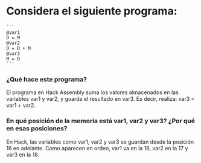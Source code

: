 # Considera el siguiente programa:
    
    ```
    @var1
    D = M
    @var2
    D = D + M
    @var3
    M = D
    ```
    
### ¿Qué hace este programa?
El programa en Hack Assembly suma los valores almacenados en las variables var1 y var2, y guarda el resultado en var3.
Es decir, realiza: var3 = var1 + var2.
### En qué posición de la memoria está var1, var2 y var3? ¿Por qué en esas posiciones?
En Hack, las variables como var1, var2 y var3 se guardan desde la posición 16 en adelante.
Como aparecen en orden, var1 va en la 16, var2 en la 17 y var3 en la 18.
    
